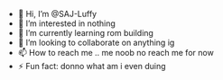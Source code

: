 - 👋 Hi, I’m @SAJ-Luffy
- 👀 I’m interested in nothing
- 🌱 I’m currently learning rom building
- 💞️ I’m looking to collaborate on anything ig
- 📫 How to reach me .. me noob no reach me for now
- ⚡ Fun fact: donno what am i even duing

<!---
SAJ-Luffy/SAJ-Luffy is a ✨ special ✨ repository because its `README.md` (this file) appears on your GitHub profile.
You can click the Preview link to take a look at your changes.
--->
